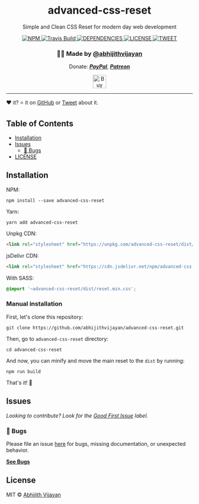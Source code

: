 <h1 align="center">advanced-css-reset</h1>
<p align="center">Simple and Clean CSS Reset for modern day web development</p>
<div align="center">
  <a href="https://www.npmjs.com/package/advanced-css-reset">
    <img src="https://img.shields.io/npm/v/abhijithvijayan" alt="NPM" />
  </a>
  <a href="https://travis-ci.com/abhijithvijayan/advanced-css-reset">
    <img src="https://travis-ci.com/abhijithvijayan/advanced-css-reset.svg?branch=main" alt="Travis Build" />
  </a>
  </a>
  <a href="https://david-dm.org/abhijithvijayan/advanced-css-reset">
    <img src="https://img.shields.io/david/abhijithvijayan/advanced-css-reset.svg?colorB=orange" alt="DEPENDENCIES" />
  </a>
  <a href="https://github.com/abhijithvijayan/advanced-css-reset/blob/main/license">
    <img src="https://img.shields.io/github/license/abhijithvijayan/advanced-css-reset.svg" alt="LICENSE" />
  </a>
  <a href="https://twitter.com/intent/tweet?text=Check%20out%20advanced-css-reset%20by%20%40_abhijithv%0A%0Ahttps%3A%2F%2Fgithub.com%2Fabhijithvijayan%2Fadvanced-css-reset%0A%0A%20%23advanced%20%23css%20%23reset">
     <img src="https://img.shields.io/twitter/url/http/shields.io.svg?style=social" alt="TWEET" />
  </a>
</div>
<h3 align="center">🙋‍♂️ Made by <a href="https://twitter.com/_abhijithv">@abhijithvijayan</a></h3>
<p align="center">
  Donate:
  <a href="https://www.paypal.me/iamabhijithvijayan" target='_blank'><i><b>PayPal</b></i></a>,
  <a href="https://www.patreon.com/abhijithvijayan" target='_blank'><i><b>Patreon</b></i></a>
</p>
<p align="center">
  <a href='https://www.buymeacoffee.com/abhijithvijayan' target='_blank'>
    <img height='36' style='border:0px;height:36px;' src='https://bmc-cdn.nyc3.digitaloceanspaces.com/BMC-button-images/custom_images/orange_img.png' border='0' alt='Buy Me a Coffee' />
  </a>
</p>
<hr />

❤️ it? ⭐️ it on [GitHub](https://github.com/abhijithvijayan/advanced-css-reset/stargazers) or [Tweet](https://twitter.com/intent/tweet?text=Check%20out%20advanced-css-reset%20by%20%40_abhijithv%0A%0Ahttps%3A%2F%2Fgithub.com%2Fabhijithvijayan%2Fadvanced-css-reset%0A%0A%20%23advanced%20%23css%20%23reset) about it.

## Table of Contents

- [Installation](#installation)
- [Issues](#issues)
  - [🐛 Bugs](#-bugs)
- [LICENSE](#license)

## Installation

NPM:

```console
npm install --save advanced-css-reset
```

Yarn:

```console
yarn add advanced-css-reset
```

Unpkg CDN:

```html
<link rel="stylesheet" href="https://unpkg.com/advanced-css-reset/dist/reset.min.css" />
```

jsDelivr CDN:

```html
<link rel="stylesheet" href="https://cdn.jsdelivr.net/npm/advanced-css-reset/dist/reset.min.css" />
```

With SASS:

```scss
@import '~advanced-css-reset/dist/reset.min.css';
```

### Manual installation

First, let's clone this repository:

```console
git clone https://github.com/abhijithvijayan/advanced-css-reset.git
```

Then, go to `advanced-css-reset` directory:

```console
cd advanced-css-reset
```

And now, you can minify and move the main reset to the `dist` by running:

```console
npm run build
```

That's it! 🎉

## Issues

_Looking to contribute? Look for the [Good First Issue](https://github.com/abhijithvijayan/advanced-css-reset/issues?q=is%3Aissue+is%3Aopen+sort%3Aupdated-desc+label%3A%22good+first+issue%22)
label._

### 🐛 Bugs

Please file an issue [here](https://github.com/abhijithvijayan/advanced-css-reset/issues/new) for bugs, missing documentation, or unexpected behavior.

[**See Bugs**](https://github.com/abhijithvijayan/advanced-css-reset/issues?q=is%3Aissue+is%3Aopen+sort%3Aupdated-desc+label%3A%22type%3A+bug%22)

## License

MIT © [Abhijith Vijayan](https://abhijithvijayan.in)
